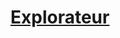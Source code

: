 ﻿---
!LinkItem
Link: background_explorateur_hd.md
NameLink: <!--NameLink-->[Explorateur](hd_background_explorateur.md)<!--/NameLink-->
Id: backgrounds_hd.md#explorateur
ParentLink: backgrounds_hd.md#historique
Name: Explorateur
ParentName: Historique
---




# [Explorateur](hd_background_explorateur.md)



